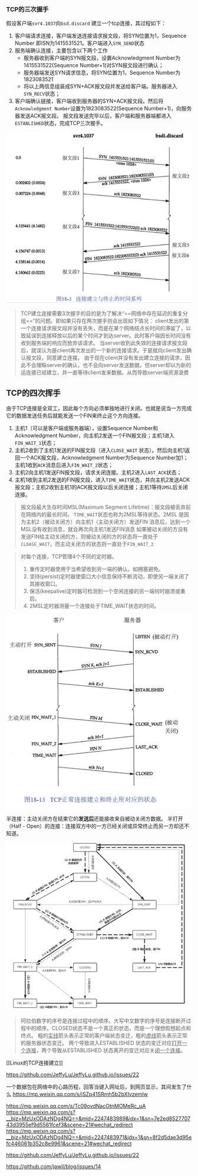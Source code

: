 ### TCP的三次握手

假设客户端`svr4.1037`向`bsd.discard` 建立一个tcp连接，其过程如下：

1. 客户端请求连接，客户端发送连接请求报文段，将SYN位置为1，Sequence Number 即ISN为1415531521。客户端进入`SYN_SEND`状态
2. 服务端确认连接，主要包含以下两个工作
	- 服务器收到客户端的SYN报文段，设置Acknowledgment Number为1415531522(Sequence Number+1)对SYN报文段进行确认；
	- 服务器端发送SYN请求信息，将SYN位置为1，Sequence Number为1823083521
	- 将以上两信息组装成SYN+ACK报文段并发送给客户端。服务器进入`SYN_RECV`状态；
3. 客户端确认链接，客户端收到服务器的SYN+ACK报文段。然后将`Acknowledgment Number`设置为1823083522(Sequence Number+1)，向服务器发送ACK报文段。
报文段发送完毕以后，客户端和服务器端都进入`ESTABLISHED`状态，完成TCP三次握手。

![](assets/image-20200731155010883.png)

> TCP建立连接需要3次握手的目的是为了解决“==网络中存在延迟的重复分组==”的问题。即如果只存在两次握手则会出现如下情况：
> client发出的第一个连接请求报文段并没有丢失，而是在某个网络结点长时间的滞留了，以致延误到连接释放以后的某个时间才到达server。此时客户端因长时间没有收到服务端的响应而放弃该请求。
> 当server收到此失效的连接请求报文段后，就误认为是client再次发出的一个新的连接请求。于是就向client发出确认报文段，同意建立连接。
> 由于现在client并没有发出建立连接的请求，因此不会理睬server的确认，也不会向server发送数据。但server却以为新的运连接已经建立，并一直等待client发来数据。从而导致server端资源浪费

## TCP的四次挥手

由于TCP连接是全双工，因此每个方向必须单独地进行关闭。也就是说当一方完成它的数据发送任务后就能发送一个FIN来终止这个方向连接。

1. 主机1（可以是客户端或服务器端），设置Sequence Number和Acknowledgment Number，向主机2发送一个FIN报文段；主机1进入`FIN_WAIT_1`状态；
1. 主机2收到了主机1发送的FIN报文段（进入`CLOSE_WAIT` 状态）。然后向主机1返回一个ACK报文段，Acknowledgment Number为Sequence Number加1；主机1收到`ACK`消息后进入`FIN_WAIT_2`状态；
1. 主机2向主机1发送FIN报文段，请求关闭连接。主机2进入`LAST_ACK`状态；
1. 主机1收到主机2发送的FIN报文段，进入`TIME_WAIT`状态，并向主机2发送ACK报文段；主机2收到主机1的ACK报文段以后关闭连接；主机1等待`2MSL`后关闭连接。

> 报文段最大生存时间MSL(Maximum Segment Lifetime)：报文段被丢弃前在网络内的最长时间。
> `TIME_WAIT`状态也称为2MSL等待状态。2MSL 是因为主机2（被动关闭方）向主机1（主动关闭方）发送FIN 消息后，达到一个MSL没有收到消息，就会再次向主机1发送FIN消息
> 如果被动关闭的方没有发送FIN给主动关闭的方，则被动关闭的方的状态将一直处于`CLOASE_WAIT`，而主动关闭方的状态则一直处于`FIN_WAIT_2`

> 对每个连接，TCP管理4个不同的定时器。
> 1. 重传定时器使用于当希望收到另一端的确认。如拥塞避免。
> 2. 坚持(persist)定时器使窗口大小信息保持不断流动，即使另一端关闭了其接收窗口。
> 3. 保活(keepalive)定时器可检测到一个空闲连接的另一端何时崩溃或重启。
> 4. 2MSL定时器测量一个连接处于TIME_WAIT状态的时间。

![](assets/image-20200731170328427.png)

半连接：主动关闭方在结束它的**发送后**还能接收来自被动关闭方数据。
半打开（Half - Open）的连接：连接双方中的一方已经关闭或异常终止而另一方却还不知道。


![](assets/image-20200731165125184.png)

> 阿拉伯数字的序号是连接过程中的顺序。大写中文数字的序号是连接断开过程中的顺序。CLOSED状态不是一个真正的状态，而是一个理想假想起点和终点。
> 粗的<u>实线</u>箭头表示正常的客户端状态变迁，粗的<u>虚线</u>箭头表示正常的服务器状态变迁。
> 两个导致进入ESTABLISHED 状态的变迁对应<u>打开一个连接</u>，两个导致从ESTABLISHED 状态离开的变迁对应关<u>闭一个连接</u>。



[[Linux的TCP连接建立]]

https://github.com/JeffyLu/JeffyLu.github.io/issues/22


一个数据包在网络中的心路历程，回答当键入网址后，到网页显示，其间发生了什么
https://mp.weixin.qq.com/s/iSZp41SRmh5b2bXIvzemIw

https://mp.weixin.qq.com/s/Tc09ovdNacOtnMOMeRc_uA
https://mp.weixin.qq.com/s?__biz=MzUxODAzNDg4NQ==&mid=2247483989&idx=1&sn=7e2ed852770743d3955ef9d5561fcef3&scene=21#wechat_redirect
https://mp.weixin.qq.com/s?__biz=MzUxODAzNDg4NQ==&mid=2247483971&idx=1&sn=8f2d5dae3d95efc446061b352c8e9961&scene=21#wechat_redirect

https://github.com/JeffyLu/JeffyLu.github.io/issues/22

https://github.com/jawil/blog/issues/14